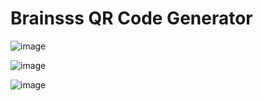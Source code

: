 # Brainsss QR Code Generator

![image](https://user-images.githubusercontent.com/33705910/192161870-dd840082-c1e3-4681-8f93-7cd4d2789c0e.png)

![image](https://user-images.githubusercontent.com/33705910/192161883-32d28aff-93c9-452d-bedc-0353eeac891a.png)

![image](https://user-images.githubusercontent.com/33705910/192161940-01504d7f-1ef9-49eb-8495-fdd9de9330e6.png)
